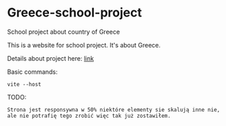 # Greece-school-project
School project about country of Greece

This is a website for school project. It's about Greece. 

Details about project here: [link](https://tzndgeu.sharepoint.com/:b:/s/1pa-Stronyinternetowe/EVQD5bmmL-ZBuwDA-hpzLWgBC-EM4wK6mJ-FJZ2dojV0Mg?e=F1LfBa)

Basic commands:

```
vite --host
```

TODO:

```
Strona jest responsywna w 50% niektóre elementy sie skalują inne nie, ale nie potrafię tego zrobić więc tak już zostawiłem.
```
